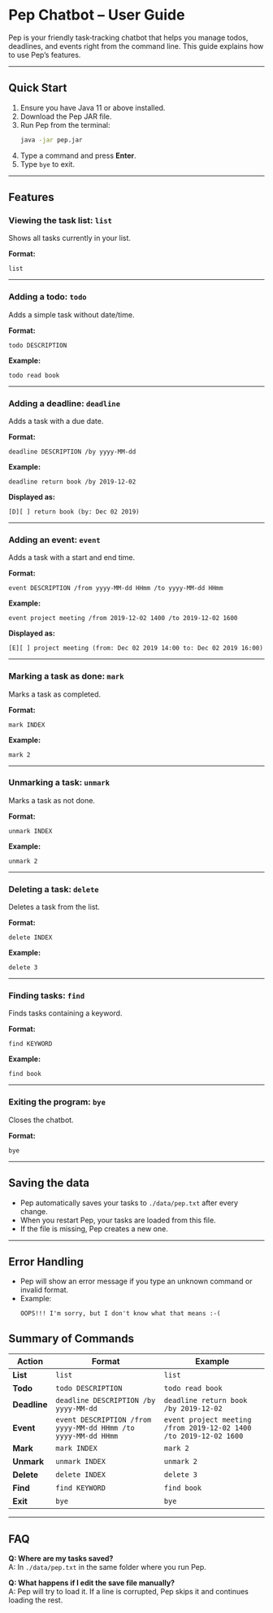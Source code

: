 # Pep Chatbot – User Guide

Pep is your friendly task‑tracking chatbot that helps you manage todos, deadlines, and events right from the command line. This guide explains how to use Pep’s features.

---

## Quick Start

1. Ensure you have Java 11 or above installed.
2. Download the Pep JAR file.
3. Run Pep from the terminal:
   ```bash
   java -jar pep.jar
   ```
4. Type a command and press **Enter**.
5. Type `bye` to exit.

---

## Features

### Viewing the task list: `list`
Shows all tasks currently in your list.

**Format:**
```
list
```

---

### Adding a todo: `todo`
Adds a simple task without date/time.

**Format:**
```
todo DESCRIPTION
```

**Example:**
```
todo read book
```

---

### Adding a deadline: `deadline`
Adds a task with a due date.

**Format:**
```
deadline DESCRIPTION /by yyyy-MM-dd
```

**Example:**
```
deadline return book /by 2019-12-02
```
**Displayed as:**
```
[D][ ] return book (by: Dec 02 2019)
```
---

### Adding an event: `event`
Adds a task with a start and end time.

**Format:**
```
event DESCRIPTION /from yyyy-MM-dd HHmm /to yyyy-MM-dd HHmm
```

**Example:**
```
event project meeting /from 2019-12-02 1400 /to 2019-12-02 1600
```

**Displayed as:**
```
[E][ ] project meeting (from: Dec 02 2019 14:00 to: Dec 02 2019 16:00)
```

---

### Marking a task as done: `mark`
Marks a task as completed.

**Format:**
```
mark INDEX
```

**Example:**
```
mark 2
```

---

### Unmarking a task: `unmark`
Marks a task as not done.

**Format:**
```
unmark INDEX
```

**Example:**
```
unmark 2
```

---

### Deleting a task: `delete`
Deletes a task from the list.

**Format:**
```
delete INDEX
```

**Example:**
```
delete 3
```

---

### Finding tasks: `find`
Finds tasks containing a keyword.

**Format:**
```
find KEYWORD
```

**Example:**
```
find book
```

---

### Exiting the program: `bye`
Closes the chatbot.

**Format:**
```
bye
```

---

## Saving the data
- Pep automatically saves your tasks to `./data/pep.txt` after every change.
- When you restart Pep, your tasks are loaded from this file.
- If the file is missing, Pep creates a new one.

---

## Error Handling
- Pep will show an error message if you type an unknown command or invalid format.
- Example:
  ```
  OOPS!!! I'm sorry, but I don't know what that means :-(
  ```

## Summary of Commands

| Action       | Format                                             | Example                                        |
|--------------|----------------------------------------------------|------------------------------------------------|
| **List**     | `list`                                             | `list`                                         |
| **Todo**     | `todo DESCRIPTION`                                 | `todo read book`                               |
| **Deadline** | `deadline DESCRIPTION /by yyyy-MM-dd`              | `deadline return book /by 2019-12-02`          |
| **Event**    | `event DESCRIPTION /from yyyy-MM-dd HHmm /to yyyy-MM-dd HHmm` | `event project meeting /from 2019-12-02 1400 /to 2019-12-02 1600` |
| **Mark**     | `mark INDEX`                                       | `mark 2`                                       |
| **Unmark**   | `unmark INDEX`                                     | `unmark 2`                                     |
| **Delete**   | `delete INDEX`                                     | `delete 3`                                     |
| **Find**     | `find KEYWORD`                                     | `find book`                                    |
| **Exit**     | `bye`                                              | `bye`                                          |

---

## FAQ

**Q: Where are my tasks saved?**  
A: In `./data/pep.txt` in the same folder where you run Pep.

**Q: What happens if I edit the save file manually?**  
A: Pep will try to load it. If a line is corrupted, Pep skips it and continues loading the rest.